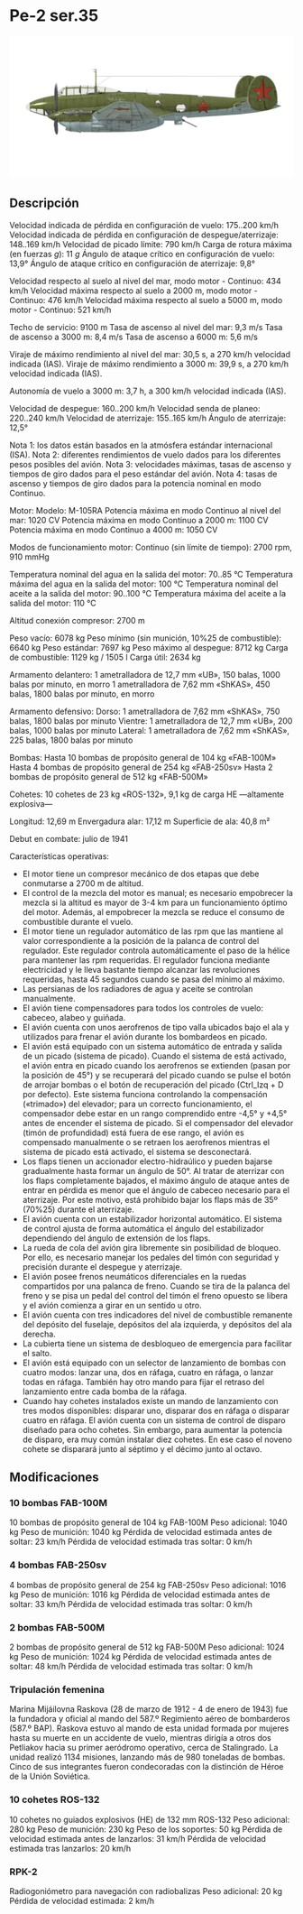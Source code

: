 # Pe-2 ser.35

![pe2s35](../images/pe2s35.png)

## Descripción

Velocidad indicada de pérdida en configuración de vuelo: 175..200 km/h
Velocidad indicada de pérdida en configuración de despegue/aterrizaje: 148..169 km/h
Velocidad de picado límite: 790 km/h
Carga de rotura máxima (en fuerzas <i>g</i>): 11 <i>g</i>
Ángulo de ataque crítico en configuración de vuelo: 13,9°
Ángulo de ataque crítico en configuración de aterrizaje: 9,8°

Velocidad respecto al suelo al nivel del mar, modo motor - Continuo: 434 km/h
Velocidad máxima respecto al suelo a 2000 m, modo motor - Continuo: 476 km/h
Velocidad máxima respecto al suelo a 5000 m, modo motor - Continuo: 521 km/h

Techo de servicio: 9100 m
Tasa de ascenso al nivel del mar: 9,3 m/s
Tasa de ascenso a 3000 m: 8,4 m/s
Tasa de ascenso a 6000 m: 5,6 m/s

Viraje de máximo rendimiento al nivel del mar: 30,5 s, a 270 km/h velocidad indicada (IAS).
Viraje de máximo rendimiento a 3000 m: 39,9 s, a 270 km/h velocidad indicada (IAS).

Autonomía de vuelo a 3000 m: 3,7 h, a 300 km/h velocidad indicada (IAS).

Velocidad de despegue: 160..200 km/h
Velocidad senda de planeo: 220..240 km/h
Velocidad de aterrizaje: 155..165 km/h
Ángulo de aterrizaje: 12,5°

Nota 1: los datos están basados en la atmósfera estándar internacional (ISA).
Nota 2: diferentes rendimientos de vuelo dados para los diferentes pesos posibles del avión.
Nota 3: velocidades máximas, tasas de ascenso y tiempos de giro dados para el peso estándar del avión.
Nota 4: tasas de ascenso y tiempos de giro dados para la potencia nominal en modo Continuo.

Motor:
Modelo: M-105RA
Potencia máxima en modo Continuo al nivel del mar: 1020 CV
Potencia máxima en modo Continuo a 2000 m: 1100 CV
Potencia máxima en modo Continuo a 4000 m: 1050 CV

Modos de funcionamiento motor:
Continuo (sin límite de tiempo): 2700 rpm, 910 mmHg

Temperatura nominal del agua en la salida del motor: 70..85 °C
Temperatura máxima del agua en la salida del motor: 100 °C
Temperatura nominal del aceite a la salida del motor: 90..100 °C
Temperatura máxima del aceite a la salida del motor: 110 °C

Altitud conexión compresor: 2700 m

Peso vacío: 6078 kg
Peso mínimo (sin munición, 10%25 de combustible): 6640 kg
Peso estándar: 7697 kg
Peso máximo al despegue: 8712 kg
Carga de combustible: 1129 kg / 1505 l
Carga útil: 2634 kg

Armamento delantero:
1 ametralladora de 12,7 mm «UB», 150 balas, 1000 balas por minuto, en morro
1 ametralladora de 7,62 mm «ShKAS», 450 balas, 1800 balas por minuto, en morro

Armamento defensivo:
Dorso: 1 ametralladora de 7,62 mm «ShKAS», 750 balas, 1800 balas por minuto
Vientre: 1 ametralladora de 12,7 mm «UB», 200 balas, 1000 balas por minuto
Lateral: 1 ametralladora de 7,62 mm «ShKAS», 225 balas, 1800 balas por minuto

Bombas:
Hasta 10 bombas de propósito general de 104 kg «FAB-100M»
Hasta 4 bombas de propósito general de 254 kg «FAB-250sv»
Hasta 2 bombas de propósito general de 512 kg «FAB-500M»

Cohetes:
10 cohetes de 23 kg «ROS-132», 9,1 kg de carga HE —altamente explosiva—

Longitud: 12,69 m
Envergadura alar: 17,12 m
Superficie de ala: 40,8 m²

Debut en combate: julio de 1941

Características operativas:
- El motor tiene un compresor mecánico de dos etapas que debe conmutarse a 2700 m de altitud.
- El control de la mezcla del motor es manual; es necesario empobrecer la mezcla si la altitud es mayor de 3-4 km para un funcionamiento óptimo del motor. Además, al empobrecer la mezcla se reduce el consumo de combustible durante el vuelo.
- El motor tiene un regulador automático de las rpm que las mantiene al valor correspondiente a la posición de la palanca de control del regulador. Este regulador controla automáticamente el paso de la hélice para mantener las rpm requeridas. El regulador funciona mediante electricidad y le lleva bastante tiempo alcanzar las revoluciones requeridas, hasta 45 segundos cuando se pasa del mínimo al máximo.
- Las persianas de los radiadores de agua y aceite se controlan manualmente.
- El avión tiene compensadores para todos los controles de vuelo: cabeceo, alabeo y guiñada.
- El avión cuenta con unos aerofrenos de tipo valla ubicados bajo el ala y utilizados para frenar el avión durante los bombardeos en picado.
- El avión está equipado con un sistema automático de entrada y salida de un picado (sistema de picado). Cuando el sistema de está activado, el avión entra en picado cuando los aerofrenos se extienden (pasan por la posición de 45°) y se recuperará del picado cuando se pulse el botón de arrojar bombas o el botón de recuperación del picado (Ctrl_Izq + D por defecto). Este sistema funciona controlando la compensación («trimado») del elevador; para un correcto funcionamiento, el compensador debe estar en un rango comprendido entre -4,5° y +4,5° antes de encender el sistema de picado. Si el compensador del elevador (timón de profundidad) está fuera de ese rango, el avión es compensado manualmente o se retraen los aerofrenos mientras el sistema de picado está activado, el sistema se desconectará.
- Los flaps tienen un accionador electro-hidraúlico y pueden bajarse gradualmente hasta formar un ángulo de 50°. Al tratar de aterrizar con los flaps completamente bajados, el máximo ángulo de ataque antes de entrar en pérdida es menor que el ángulo de cabeceo necesario para el aterrizaje. Por este motivo, está prohibido bajar los flaps más de 35º (70%25) durante el aterrizaje.
- El avión cuenta con un estabilizador horizontal automático. El sistema de control ajusta de forma automática el ángulo del estabilizador dependiendo del ángulo de extensión de los flaps.
- La rueda de cola del avión gira libremente sin posibilidad de bloqueo. Por ello, es necesario manejar los pedales del timón con seguridad y precisión durante el despegue y aterrizaje.
- El avión posee frenos neumáticos diferenciales en la ruedas compartidos por una palanca de freno. Cuando se tira de la palanca del freno y se pisa un pedal del control del timón el freno opuesto se libera y el avión comienza a girar en un sentido u otro.
- El avión cuenta con tres indicadores del nivel de combustible remanente del depósito del fuselaje, depósitos del ala izquierda, y depósitos del ala derecha.
- La cubierta tiene un sistema de desbloqueo de emergencia para facilitar el salto.
- El avión está equipado con un selector de lanzamiento de bombas con cuatro modos: lanzar una, dos en ráfaga, cuatro en ráfaga, o lanzar todas en ráfaga. También hay otro mando para fijar el retraso del lanzamiento entre cada bomba de la ráfaga.
- Cuando hay cohetes instalados existe un mando de lanzamiento con tres modos disponibles: disparar uno, disparar dos en ráfaga o disparar cuatro en ráfaga. El avión cuenta con un sistema de control de disparo diseñado para ocho cohetes. Sin embargo, para aumentar la potencia de disparo, era muy común instalar diez cohetes. En ese caso el noveno cohete se disparará junto al séptimo y el décimo junto al octavo.

## Modificaciones

### 10 bombas FAB-100M

10 bombas de propósito general de 104 kg FAB-100M
Peso adicional: 1040 kg
Peso de munición: 1040 kg
Pérdida de velocidad estimada antes de soltar: 23 km/h
Pérdida de velocidad estimada tras soltar: 0 km/h
### 4 bombas FAB-250sv

4 bombas de propósito general de 254 kg FAB-250sv
Peso adicional: 1016 kg
Peso de munición: 1016 kg
Pérdida de velocidad estimada antes de soltar: 33 km/h
Pérdida de velocidad estimada tras soltar: 0 km/h
### 2 bombas FAB-500M

2 bombas de propósito general de 512 kg FAB-500M
Peso adicional: 1024 kg
Peso de munición: 1024 kg
Pérdida de velocidad estimada antes de soltar: 48 km/h
Pérdida de velocidad estimada tras soltar: 0 km/h
### Tripulación femenina

Marina Mijáilovna Raskova (28 de marzo de 1912 - 4 de enero de 1943) fue la fundadora y oficial al mando del 587.º Regimiento aéreo de bombarderos (587.º BAP). Raskova estuvo al mando de esta unidad formada por mujeres hasta su muerte en un accidente de vuelo, mientras dirigía a otros dos Petliakov hacia su primer aeródromo operativo, cerca de Stalingrado. La unidad realizó 1134 misiones, lanzando más de 980 toneladas de bombas. Cinco de sus integrantes fueron condecoradas con la distinción de Héroe de la Unión Soviética.
### 10 cohetes ROS-132

10 cohetes no guiados explosivos (HE) de 132 mm ROS-132
Peso adicional: 280 kg
Peso de munición: 230 kg
Peso de los soportes: 50 kg
Pérdida de velocidad estimada antes de lanzarlos: 31 km/h
Pérdida de velocidad estimada tras lanzarlos: 20 km/h
### RPK-2

Radiogoniómetro para navegación con radiobalizas
Peso adicional: 20 kg
Pérdida de velocidad estimada: 2 km/h